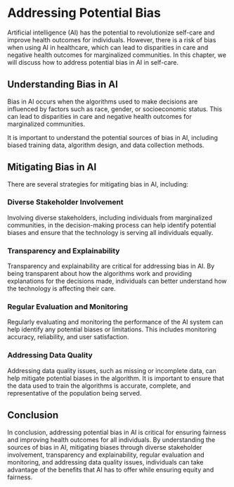 Addressing Potential Bias
==============================================================

Artificial intelligence (AI) has the potential to revolutionize self-care and improve health outcomes for individuals. However, there is a risk of bias when using AI in healthcare, which can lead to disparities in care and negative health outcomes for marginalized communities. In this chapter, we will discuss how to address potential bias in AI in self-care.

Understanding Bias in AI
------------------------

Bias in AI occurs when the algorithms used to make decisions are influenced by factors such as race, gender, or socioeconomic status. This can lead to disparities in care and negative health outcomes for marginalized communities.

It is important to understand the potential sources of bias in AI, including biased training data, algorithm design, and data collection methods.

Mitigating Bias in AI
---------------------

There are several strategies for mitigating bias in AI, including:

### Diverse Stakeholder Involvement

Involving diverse stakeholders, including individuals from marginalized communities, in the decision-making process can help identify potential biases and ensure that the technology is serving all individuals equally.

### Transparency and Explainability

Transparency and explainability are critical for addressing bias in AI. By being transparent about how the algorithms work and providing explanations for the decisions made, individuals can better understand how the technology is affecting their care.

### Regular Evaluation and Monitoring

Regularly evaluating and monitoring the performance of the AI system can help identify any potential biases or limitations. This includes monitoring accuracy, reliability, and user satisfaction.

### Addressing Data Quality

Addressing data quality issues, such as missing or incomplete data, can help mitigate potential biases in the algorithm. It is important to ensure that the data used to train the algorithms is accurate, complete, and representative of the population being served.

Conclusion
----------

In conclusion, addressing potential bias in AI is critical for ensuring fairness and improving health outcomes for all individuals. By understanding the sources of bias in AI, mitigating biases through diverse stakeholder involvement, transparency and explainability, regular evaluation and monitoring, and addressing data quality issues, individuals can take advantage of the benefits that AI has to offer while ensuring equity and fairness.
